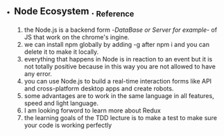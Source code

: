 - ## Node Ecosystem   .  [<sub>    Reference </sub>](https://www.sitepoint.com/an-introduction-to-node-js/)
   1. the Node.js is a backend form -*DataBase or Server for example*- of JS that work on the chrome's ingine.
   2. we can install npm globally by adding -g after npm i and you can delete it to make it locally.
   3. everything that happens in Node is in reaction to an event but it is not totally positive because in this way you are not allowed to have any error.
   4. you can use Node.js to build a real-time interaction forms like API and cross-platform desktop apps and create robots.
   5. some advantages are to work in the same language in all features, speed and light language.
   7. I am looking forword to learn more about Redux
   8. the learning goals of the TDD lecture is to make a test to make sure your code is working perfectly